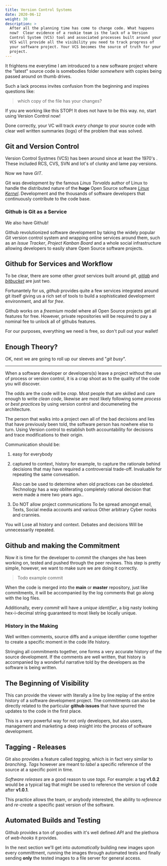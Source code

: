 ```yaml
---
title: Version Control Systems
date: 2020-06-12
weight: 30
description: >
  After all the planning time has come to change code. What happens
  now?  Clear evidence of a rookie team is the lack of a Version
  Control System (VCS) tool and associated processes built around your
  VCS will provide all the visibility you need to track progress of
  your software project. Your VCS becomes the source of truth for your
  project. 
---
```


It frightens me everytime I am introduced to a new software project
where the "latest" source code is somebodies folder _somewhere_ with
copies being passed around on thumb drives.

Such a lack process invites confusion from the beginning and inspires
questions like:

> which copy of the file has your changes?

If you are working like this STOP! It does not have to be this
way. no, start using Version Control now! 

Done correctly, your VC will track _every change_ to your source code
with clear well written summaries (logs) of the problem that was
solved.

## Git and Version Control

Version Control Systmes (VCS) has been around since at least the
1970's . These included RCS, CVS, SVN and lot's of clunky and lame pay
versions.

Now we have _GIT_.

Git was development by the famous _Linus Torvalds_ author of Linux to
handle the distributed nature of the **huge** Open Source software
[_Linux Kernel_](http://kernel.org). Development and the thousands of
software developers that continuously contribute to the code base. 

### Github is Git as a Service

We also have Github!

Github revolutionized software development by taking the widely
popular _Git_ version control system and wrapping online services
around them, such as an _Issue Tracker_, _Project Kanban Board_ and a
whole social infrastructure allowing developers to easily share Open
Source software projects.

## Github for Services and Workflow

To be clear, there are some other _great_ services built around _git_,
[_gitlab_](http://gitlab.org) and [_bitbucket_](http://bitbucket.org)
are just two. 

Fortunantely for us, _github_ provides quite a few services integrated
around git itself giving us a rich set of tools to build a sophisticated
development environment, and all for _free_.

Github works on a _freemium_ model where all Open Source projects get
all features for free. However, private repositories will be required
to pay a nominal fee to unlock all of githubs features.

For our purposes, everything we need is free, so don't pull out your
wallet! 

## Enough Theory?

OK, next we are going to roll up our sleeves and "_git busy_".

---

When a software developer or developers(s) leave a project without the
use of process or version control, it is a crap shoot as to the
quality of the code you will discover.

The odds are the code will be _crap_. Most people that are skilled and
care enough to write _clean code_, likewise are most likely following
some _process_ or _best practices_ by using version control and
documeneting the architecture.

The person that walks into a project own all of the bad decisions and
lies that have previously been told, the software person has nowhere
else to turn. Using Version control to establish both accountability
for decisions and trace modifications to their origin.
    
Communication should be:

1. easy for everybody
2. captured to context, history for example, to capture the rationale
   behind decisions that may have required a controversial
   trade-off. Invaluable for repeating the same convesation. 

   Also can be used to determine when old practices can be
   obsoleted. Technology has a way obliterating completely rational
   decision that were made a mere two years ago..

3. Do NOT allow project communications To be spread amongst email,
   Texts, Social media accounts and various Other arbitrary Cyber
   nooks and crannies.

You will Lose all history and context. Debates and decisions Will be
unnecessarily repeated.

## Github and making the Commitment

Now it is time for the developer to _commit_ the changes she has been
working on, tested and pushed through the peer reviews. This step is
pretty simple, however, we want to make sure we are doing it
correctly.

> Todo example commit

When the code is merged into the **main** or **master** repository,
just like commitments, it will be accompanied by the log comments
that go along with the log files.

Additionally, every _commit_ will have a _unique identifier_, a big
nasty looking hex-i-decimal string guaranteed to most likely be locally
unique. 

### History in the Making

Well written comments, source diffs and a unique identifier come
together to create a specific moment in the code life history.

Stringing all commitments together, one forms a very accurate history
of the source development. If the comments are well written, that
history is accompanied by a wonderful narrative told by the developers
as the software is being written. 

## The Beginning of Visibility

This can provide the viewer with literally a line by line replay of
the entire history of a software development project. The commitments
can also be directly related to the particular **github issues** that
have spurred the updates to the code in the first place.

This is a very powerful way for not only developers, but also users,
management and marketing a deep insight into the process of software
development. 

## Tagging - Releases

Git also provides a feature called _tagging_, which is in fact very
similar to _branching_. _Tags_ however are meant to _label_ a specific
reference of the source at a specific point in time.

_Software releases_ are a good reason to use _tags_. For example: a
tag **v1.0.2** would be a typical tag that might be used to reference
the version of code after **v1.0.1**.

This practice allows the team, or anybody interested, the ability to
_reference_ and _re-create_ a specific past version of the software.

## Automated Builds and Testing

Github provides a ton of goodies with it's well defined _API_ and the
plethora of _web-hooks_ it provides.

In the next section we'll get into _automatically_ building new images
upon every committment, running the images through automated tests and
finally sending **only** the tested images to a file server for
general access. 


